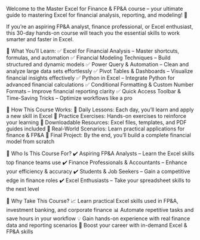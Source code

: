 Welcome to the Master Excel for Finance & FP&A course – your ultimate guide to mastering Excel for financial analysis, reporting, and modeling! 🚀

If you’re an aspiring FP&A analyst, finance professional, or Excel enthusiast, this 30-day hands-on course will teach you the essential skills to work smarter and faster in Excel.

📌 What You’ll Learn:
✅ Excel for Financial Analysis – Master shortcuts, formulas, and automation
✅ Financial Modeling Techniques – Build structured and dynamic models
✅ Power Query & Automation – Clean and analyze large data sets effortlessly
✅ Pivot Tables & Dashboards – Visualize financial insights effectively
✅ Python in Excel – Integrate Python for advanced financial calculations
✅ Conditional Formatting & Custom Number Formats – Improve financial reporting clarity
✅ Quick Access Toolbar & Time-Saving Tricks – Optimize workflows like a pro

📅 How This Course Works:
📌 Daily Lessons: Each day, you’ll learn and apply a new skill in Excel
📌 Practice Exercises: Hands-on exercises to reinforce your learning
📌 Downloadable Resources: Excel files, templates, and PDF guides included
📌 Real-World Scenarios: Learn practical applications for finance & FP&A
📌 Final Project: By the end, you’ll build a complete financial model from scratch

🔗 Who Is This Course For?
✔️ Aspiring FP&A Analysts – Learn the Excel skills top finance teams use
✔️ Finance Professionals & Accountants – Enhance your efficiency & accuracy
✔️ Students & Job Seekers – Gain a competitive edge in finance roles
✔️ Excel Enthusiasts – Take your spreadsheet skills to the next level

🚀 Why Take This Course?
📈 Learn practical Excel skills used in FP&A, investment banking, and corporate finance
📊 Automate repetitive tasks and save hours in your workflow
💡 Gain hands-on experience with real finance data and reporting scenarios
🎯 Boost your career with in-demand Excel & FP&A skills
